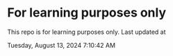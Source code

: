 # For learning purposes only
This repo is for learning purposes only.
Last updated at

Tuesday, August 13, 2024 7:10:42 AM

